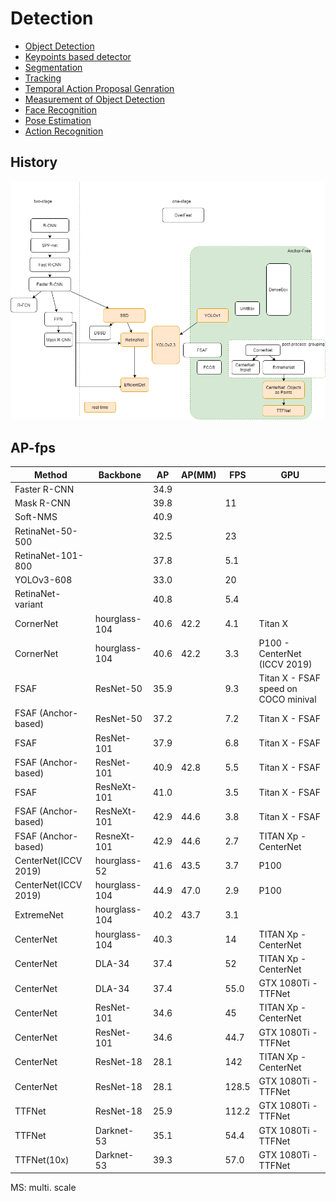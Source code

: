 # Detection
* [Object Detection](object_detection.md)
* [Keypoints based detector](keypoints_based.md)
* [Segmentation](segmentation.md)
* [Tracking](tracking.md)
* [Temporal Action Proposal Genration](temporal_proposal.md)
* [Measurement of Object Detection](measurement.md)
* [Face Recognition](face.md)
* [Pose Estimation](pose.md)
* [Action Recognition](action.md)

## History
![](img/detector_history.png)
## AP-fps

|Method                     |Backbone        |AP  |AP(MM)|FPS |GPU  |
|---------------------------|----------------|----|------|----|-----|
|Faster R-CNN               |                |34.9|      |    |     |
|Mask R-CNN                 |                |39.8|      |  11|     |
|Soft-NMS                   |                |40.9|      |    |     |
|RetinaNet-50-500           |                |32.5|      | 23 |     |
|RetinaNet-101-800          |                |37.8|      |5.1 |     |
|YOLOv3-608                 |                |33.0|      | 20 |     |
|RetinaNet-variant          |                |40.8|      |5.4 |     |
|CornerNet                  |hourglass-104   |40.6|  42.2|4.1 |Titan X|
|CornerNet                  |hourglass-104   |40.6|  42.2|3.3 |P100 - CenterNet (ICCV 2019)|
|FSAF                       |ResNet-50       |35.9|      | 9.3|Titan X - FSAF speed on COCO minival|
|FSAF (Anchor-based)        |ResNet-50       |37.2|      | 7.2|Titan X - FSAF|
|FSAF                       |ResNet-101      |37.9|      | 6.8|Titan X - FSAF|
|FSAF (Anchor-based)        |ResNet-101      |40.9|  42.8| 5.5|Titan X - FSAF|
|FSAF                       |ResNeXt-101     |41.0|      | 3.5|Titan X - FSAF|
|FSAF (Anchor-based)        |ResNeXt-101     |42.9|  44.6| 3.8|Titan X - FSAF|
|FSAF (Anchor-based)        |ResneXt-101     |42.9|  44.6| 2.7|TITAN Xp - CenterNet|
|CenterNet(ICCV 2019)       |hourglass-52    |41.6|  43.5|3.7 |P100|
|CenterNet(ICCV 2019)       |hourglass-104   |44.9|  47.0|2.9 |P100|
|ExtremeNet                 |hourglass-104   |40.2|  43.7|3.1 | |
|CenterNet                  |hourglass-104   |40.3|      |14  |TITAN Xp - CenterNet
|CenterNet                  |DLA-34          |37.4|      |52  |TITAN Xp - CenterNet
|CenterNet                  |DLA-34          |37.4|      |55.0|GTX 1080Ti - TTFNet
|CenterNet                  |ResNet-101      |34.6|      |45  |TITAN Xp - CenterNet
|CenterNet                  |ResNet-101      |34.6|      |44.7|GTX 1080Ti - TTFNet
|CenterNet                  |ResNet-18       |28.1|      |142 |TITAN Xp - CenterNet
|CenterNet                  |ResNet-18       |28.1|      |128.5|GTX 1080Ti - TTFNet
|TTFNet                     |ResNet-18       |25.9|      |112.2|GTX 1080Ti - TTFNet | lower training time
|TTFNet                     |Darknet-53      |35.1|      |54.4|GTX 1080Ti - TTFNet
|TTFNet(10x)                |Darknet-53      |39.3|      |57.0|GTX 1080Ti - TTFNet

MS: multi. scale
